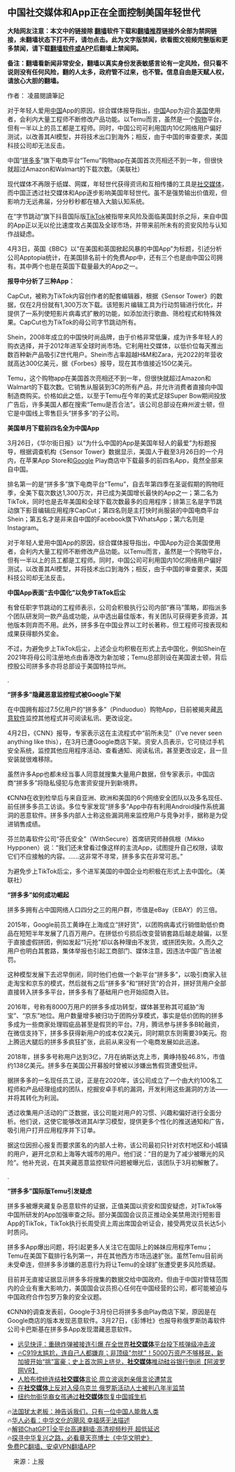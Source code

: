  <!-- 面包屑导航 --> <h2>中国社交媒体和App正在全面控制美国年轻世代</h2> <p class="notice"><b>大陆网友注意：本文中的链接除 <a href="https://github.com/bannedbook/fanqiang" >翻墙</a>软件下载和<a href="https://github.com/killgcd/justmysocks/blob/master/README.md">翻墙推荐</a>链接外全部为禁网链接，未翻墙状态下打不开，请勿点击。此为文字版禁闻，欲看图文视频完整版和更多禁闻，请下载<a href="https://github.com/bannedbook/fanqiang">翻墙软件或APP</a>后翻墙上禁闻网。</p><p>备注：翻墙看新闻非常安全，翻墙以真实身份发表敏感言论有一定风险，但只看不说则没有任何风险，翻的人太多，政府管不过来，也不管。信息自由是天赋人权，请放心大胆的翻墙。</b></p>  <div class="entry"> <p>作者： 凌晨閱讀筆記</p> <p id="summary">对于年轻人爱用<span class='wp_keywordlink_affiliate'><a href="https://www.bannedbook.org/" title="中国" target="_blank">中国</a></span>App的原因，综合媒体报导指出，<a href="https://www.bannedbook.org/bnews/tag/%E4%B8%AD%E5%9B%BD/" class="st_tag internal_tag" rel="tag" title="标签 中国 下的日志">中国</a>App为迎合<a href="https://www.bannedbook.org/bnews/tag/%e7%be%8e%e5%9b%bd/" class="st_tag internal_tag" rel="tag" title="标签 美国 下的日志">美国</a>使用者，会利内大量工程师不断修改产品功能。以Temu而言，虽然是一个<a href="https://www.bannedbook.org/bnews/tag/%e8%b4%ad%e7%89%a9/" class="st_tag internal_tag" rel="tag" title="标签 购物 下的日志">购物</a>平台，但有一半以上的员工都是工程师。同时，中国公司可利用国内10亿网络用户偏好测试，以改善其AI模型，并将技术出口到海外；相反，由于中国的审查要求，美国科技公司却无法反击。</p> <p id="conimg">中国“<a href="https://www.bannedbook.org/bnews/tag/%E6%8B%BC%E5%A4%9A%E5%A4%9A/" class="st_tag internal_tag" rel="tag" title="标签 拼多多 下的日志">拼多多</a>”旗下电商平台“Temu”购物app在美国首次亮相还不到一年，但很快就超过Amazon和Walmart的下载次数。（美联社）</p> <p>现代媒体不再限于纸媒、网媒，年轻世代获得资讯和互相传播的工具是<a href="https://www.bannedbook.org/bnews/tag/%e7%a4%be%e4%ba%a4%e5%aa%92%e4%bd%93/" class="st_tag internal_tag" rel="tag" title="标签 社交媒体 下的日志">社交媒体</a>，而中国正透过社交媒体和App逐步影响美国年轻世代。虽不是强势输出价值观，但影响力无远弗届，分分秒秒都在植入大脑认知系统。</p> <p>在“字节跳动”旗下抖音国际版<a href="https://www.bannedbook.org/bnews/tag/tiktok/" class="st_tag internal_tag" rel="tag" title="标签 TikTok 下的日志">TikTok</a>被指带来风险及面临美国封杀之际，来自中国的App正以无以伦比速度攻占美国及全球市场，并带来前所未有的资安风险与认知作战疑虑。</p> <p>4月3日，英国《BBC》以“在美国和英国掀起风暴的中国App”为标题，引述分析公司Apptopia统计，在美国排名前十的免费App中，还有三个也是由中国公司拥有。其中两个也是在英国下载量最大的App之一。</p> <p><strong>报导中分析了三种App︰</strong></p> <p>CapCut，被称为TikTok内容创作者的配套编辑器，根据《Sensor Tower》的数据，仅在2月份就有1,300万次下载。该短影片编辑工具为行动剪辑进行优化，并提供了一系列使短影片病毒式扩散的功能，如添加流行歌曲、筛检程式和特殊效果。CapCut也为TikTok的母公司字节跳动所有。</p> <p>Shein，2008年成立的中国快时尚品牌，由于价格非常低廉，成为许多年轻人的购衣选择，并于2012年进军全球时尚市场。它利用社交媒体，以低价位每天推出数百种新产品吸引Z世代用户。Shein市占率超越H&amp;M和Zara，光2022的年营收就高达300亿美元，据《Forbes》报导，现在其市值接近150亿美元。</p> <p>Temu，这个购物app在美国首次亮相还不到一年，但很快就超过Amazon和Walmart的下载次数。它销售从服装到3C的所有产品，并允许消费者直接向中国制造商购买。价格如此之低，以至于Temu在今年的美式足球Super Bow期间投放广告后，许多美国人都在搜索“Temu是否合法”。该公司总部设在麻州波士顿，但它是中国线上零售巨头“拼多多”的子公司。</p>  <p><strong>美国单月下载前四名全为中国App</strong></p> <p>3月26日，《华尔街日报》以“为什么中国的App是美国年轻人的最爱”为标题报导，根据调查机构《Sensor Tower》数据显示，美国人于截至3月26日的一个月内，在苹果App Store和<a href="https://www.bannedbook.org/bnews/tag/google/" class="st_tag internal_tag" rel="tag" title="标签 Google 下的日志">Google</a> Play商店中下载最多的前四名App，竟然全部来自中国。</p> <p>排名第一的是“拼多多”旗下电商平台“Temu”，自去年第四季在圣诞假期的购物旺季，全美下载次数达1,300万次，并已成为美国增长最快的App之一；第二名为TikTok，同时也是去年美国和全球下载次数最多的应用程序；排第三名是字节跳动旗下影音编辑应用程序CapCut；第四名则是主打快时尚服装的中国电商平台Shein；第五名才是非来自中国的Facebook旗下WhatsApp；第六名则是Instagram。</p> <p>对于年轻人爱用中国App的原因，综合媒体报导指出，中国App为迎合美国使用者，会利内大量工程师不断修改产品功能。以Temu而言，虽然是一个购物平台，但有一半以上的员工都是工程师。同时，中国公司可利用国内10亿网络用户偏好测试，以改善其AI模型，并将技术出口到海外；相反，由于中国的审查要求，美国科技公司却无法反击。</p> <p><strong>中国App表面“去中国化”以免步TikTok后尘</strong></p> <p>有曾任职字节跳动的工程师表示，公司会积极执行公司内部“赛马”策略，即指派多个团队研发同一款产品或功能，从中选出最佳版本，有关团队可获得更多资源，其他版本则弃而不用。此外，拼多多在中国业界以工时长著称，但工程师可按表现和成果获得额外奖金。</p> <p>不过，为避免步上TikTok后尘，上述企业均积极在形式上去中国化，例如Shein在2021年将母公司注册地点由香港改为新加坡；Temu总部则设在美国波士顿，背后控股公司拼多多亦将总部设于美国特拉华州。</p> <p>.</p> <p><strong>“拼多多”隐藏恶意监控程式被Google下架</strong></p> <p>在中国拥有超过7.5亿用户的“拼多多”（Pinduoduo）购物App，日前被揭夹藏<a href="https://www.bannedbook.org/bnews/tag/%e6%81%b6%e6%84%8f%e8%bd%af%e4%bb%b6/" class="st_tag internal_tag" rel="tag" title="标签 恶意软件 下的日志">恶意软件</a>监控其他程式并可阅读私讯、更改设定。</p>  <p>4月2日，《CNN》报导，专家表示这在主流程式中“前所未见”（I’ve never seen anything like this），在3月已遭Google商店下架。资安人员表示，它可绕过手机安全系统，监控其他应用程序活动、查看通知、阅读私讯，甚至更改设定，且一旦安装就很难移除。</p> <p>虽然许多App也都未经当事人同意就搜集大量用户数据，但专家表示，中国店商“拼多多”将隐私侵犯与危害资安提升到新境界。</p> <p>《CNN》在收到检举后与来自亚洲、欧洲和美国的6个网络安全团队以及多名现任、前任拼多多员工访谈。多位专家发现“拼多多”App中存有利用Android操作系统漏洞的恶意软件。拼多多内部人士称这些漏洞用来监控用户与竞争对手，据称是为促进销售成绩。</p> <p>芬兰防毒软件公司“芬氏安全”（WithSecure）首席研究师赫佩根（Mikko Hypponen）说：“我们还未曾看过像这样的主流App，试图提升自己权限，读取它们不应接触的内容。&#8230;&#8230;这非常不寻常，拼多多实在非常可恶。”</p> <p>为避免步上TikTok后尘，多个进军美国的中国企业均积极在形式上去中国化。（美联社）</p> <p><strong>“拼多多”如何成功崛起</strong></p> <p>拼多多拥有占中国网络人口四分之三的用户群，市值是eBay（EBAY）的三倍。</p> <p>2015年，Google前员工黄峥在上海成立“拼好货”，以团购病毒式行销借助低价商品在短短半年发展了几百万用户。在拼低价亏损后改变营销套路后越走越偏，以至于直接虚假拼团，例如发起“1元抢”却以各种理由不发货，或拼团失败。久而久之用户也明白其套路，集体举报也引起工商部门、媒体注意，因违法中国广告法被罚。</p> <p>这种模型发展下去迟早倒闭，同时他们也做一个新平台“拼多多”，以吸引商家入驻走淘宝和京东的模式，然后就有之后“拼多多”和“拼好货”的合并，拼好货用户全部直接转入拼多多平台，拼多多有了基础用户也开始招商入驻。</p> <p>2016年，号称有8000万用户的拼多多成功转型，媒体甚至称其可威胁“淘宝”、“京东”地位。用户数量增多被归功于团购分享模式，事实是低价团购的拼多多成为一些商家处理瑕疵品甚至是假货的平台。7月，腾讯参与拼多多B轮融资，在微信支持下，拼多多获得新用户的成本仅2美元，同时期京东则需要39美元。抱上腾迅大腿后的拼多多疯狂扩张，此前从来没有一个电商发展如此迅速。</p>  <p>2018年，拼多多号称用户达到3亿，7月在纳斯达克上市，黄峥持股46.8%，市值约138亿美元。拼多多在美国公开募股时曾被以涉嫌出售假货遭受批评。</p> <p>据拼多多的一名现任员工说，正是在2020年，该公司成立了一个由大约100名工程师和产品经理组成的团队，挖掘安卓手机的漏洞，开发利用这些漏洞的方法——并将其转化为利润。</p> <p>透过收集用户活动的广泛数据，该公司能对用户的习惯、兴趣和偏好进行全面分析。他们说，这使它能够改进其AI学习模型，提供更多个性化的推送通知和广告，吸引用户打开应用程序并下订单。</p> <p>据这位因担心报复而要求匿名的内部人士称，该公司最初只针对农村地区和小城镇的用户，避开北京和上海等大城市的用户。他们说：“目的是为了减少被曝光的风险”。他补充说，在其夹藏恶意监控软件问题被曝光后，该团队于3月初解散了。</p> <p>.</p> <p><strong>“拼多多”国际版Temu引发疑虑</strong></p> <p>拼多多被爆夹藏复杂恶意软件的证据，正值美国以资安和国安疑虑，对TikTok等中国所研发的App加强审查之际。部分美国国会议员正推动全美禁用流行短影音App的TikTok，TikTok执行长周受资上周出席国会听证会，接受两党议员长达5小时质问。</p> <p>拼多多App爆出问题，将引起更多人关注它在国际上的姊妹应用程序Temu；Temu在美国下载排行名列第一，并在其他西方市场迅速扩张。虽然Temu目前尚未受牵连，但拼多多涉嫌的恶意行为将让Temu的全球扩张遭受更多风险质疑。</p> <p>目前并无直接证据显示拼多多将搜集的数据交给中国政府。但由于中国对管辖范围内的企业有重大影响力，美国国会议员担心任何在中国经营的公司，都可能被迫与中国政府合作包罗万象的安全议题。</p> <p>《CNN》的调查发表前，Google于3月份已将拼多多由Play商店下架，原因是在Google商店的版本发现恶意软件。3月27日，《彭博社》也报导称俄罗斯防毒软件公司卡巴斯基在拼多多App发现潜藏恶意软件。</p>  <!--<div id="taboola-mid-1"></div>--><ul class='op-related-articles' title='相关阅读'> <li><a href='https://www.bannedbook.org/bnews/comments/20230318/1861450.html' target='_blank'>远见快评：重磅炸弹被接连引爆 在全世界<b>社交媒体</b>平台投下核弹级冲击波</a></li> <li><a href='https://www.bannedbook.org/bnews/bannedvideo/20230316/1860416.html' target='_blank'>🔥C919太尴尬，连自己人都嫌弃；非顶级"勿扰"！5000万资产不够移民，新加坡开始“挑”富豪；史上首次网上挤兑，<b>社交媒体</b>推动硅谷银行倒闭【阿波罗网VR】</a></li> <li><a href='https://www.bannedbook.org/bnews/ssgc/20230314/1859685.html' target='_blank'>人脸布控统连结<b>社交媒体</b>言论 周立波讽刺亲俄言论遭禁言</a></li> <li><a href='https://www.bannedbook.org/bnews/bannedvideo/20230308/1857189.html' target='_blank'>在<b>社交媒体</b>上反对入侵乌克兰 俄罗斯活动人士被判八年半监禁</a></li> <li><a href='https://www.bannedbook.org/bnews/bannedvideo/20230223/1851984.html' target='_blank'>纽约勿街华裔女孩通过<b>社交媒体</b>恢复中国城生机</a></li> </ul> <p class="texttj"> 🔥<a href="https://www.bannedbook.org/bnews/ssgc/20230219/1850782.html" target="_blank">法国犹太老板：神告诉我们，只有一位中国人能救人类</a><br/> 🔥<a href="https://www.bannedbook.org/bnews/comments/20220220/1694796.html" target="_blank">华人必看：中华文化的飓风 幸福感无法描述</a><br/> 🔥<a href="https://github.com/bannedbook/fanqiang/wiki/V2ray%E6%9C%BA%E5%9C%BA" target="_blank">解锁ChatGPT|全平台高速翻墙:高清视频秒开,超低延迟</a><br/> 🔥<a href="https://www.bannedbook.org/bnews/comments/20220808/1768773.html" target="_blank">探寻中华复兴之路，必看章天亮博士《中华文明史》</a><br/> <a href="https://github.com/bannedbook/fanqiang/wiki/%E7%A6%81%E9%97%BB%E7%BD%91%E5%AE%89%E5%8D%93%E7%BF%BB%E5%A2%99%E6%96%B0%E9%97%BBAPP" target="_blank">免费PC翻墙、安卓VPN翻墙APP</a><br/> </p><p class="src-info">　来源：上报 </p><a name='sharetosocial'></a> <div style="margin-bottom:5px;padding-bottom:5px;clear:both"> <div id="archive-pix-1" class="banner-ads"> <!-- AuctionX Display platform tag START --> <div id="27602x728x90x621x_ADSLOT1" clicktrack="%%CLICK_URL_ESC%%"></div>  <!-- AuctionX Display platform tag END --> </div> <div id="archive-pix-2" class="banner-ads"> <!-- AuctionX Display platform tag START --> <div id="27556x300x250x621x_ADSLOT1" clicktrack="%%CLICK_URL_ESC%%" style="margin:0 auto;text-align:center"></div>  <!-- AuctionX Display platform tag END --> </div> </div>  <div id="archive-pix-1" class="banner-ads"> <!-- AuctionX Display platform tag START --> <div id="27603x728x90x621x_ADSLOT1" clicktrack="%%CLICK_URL_ESC%%"></div>  <!-- AuctionX Display platform tag END --> </div> </div><!--END ENTRY--> 